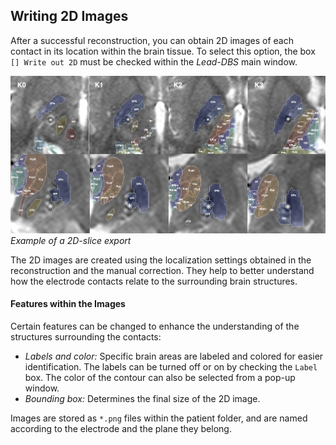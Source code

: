 ## Writing 2D Images

After a successful reconstruction, you can obtain 2D images of each contact in its location within the brain tissue. To select this option, the box `[] Write out 2D` must be checked within the _Lead-DBS_ main window.

![Example of a 2D image](../images/2d_slices.png)
*Example of a 2D-slice export*

The 2D images are created using the localization settings obtained in the reconstruction and the manual correction. They help to better understand how the electrode contacts relate to the surrounding brain structures.

#### Features within the Images

Certain features can be changed to enhance the understanding of the structures surrounding the contacts:

- _Labels and color:_
 Specific brain areas are labeled and colored for easier identification. The labels can be turned off or on by checking the `Label` box. The color of the contour can also be selected from a pop-up window.
- _Bounding box:_
 Determines the final size of the 2D image.

Images are stored as `*.png` files within the patient folder, and are named according to the electrode and the plane they belong.
